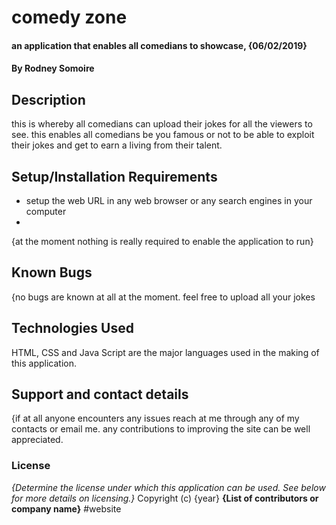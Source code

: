 # comedy zone
#### an application that enables all comedians to showcase, {06/02/2019}
#### By Rodney Somoire
## Description
this is whereby all comedians can upload their jokes for all the viewers to see. this enables all comedians be you famous or not to be able to exploit their jokes and get to earn a living from their talent.
## Setup/Installation Requirements
* setup the web URL in any web browser or any search engines in your computer
*
{at the moment nothing is really required to enable the application to run}
## Known Bugs
{no bugs are known at all at the moment. feel free to upload all your jokes
## Technologies Used
HTML, CSS and Java Script are the major languages used in the making of this application.
## Support and contact details
{if at all anyone encounters any issues reach at me through any of my contacts or email me. any contributions to improving the site can be well appreciated.
### License
*{Determine the license under which this application can be used.  See below for more details on licensing.}*
Copyright (c) {year} **{List of contributors or company name}**
#website
